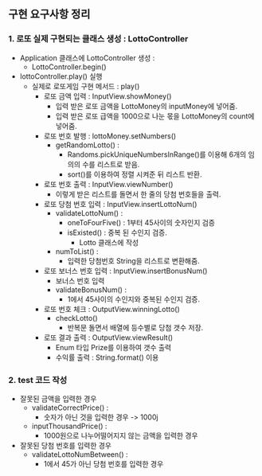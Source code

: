 ## 구현 요구사항 정리
### 1. 로또 실제 구현되는 클래스 생성 : LottoController
* Application 클래스에 LottoController 생성 : 
  * LottoController.begin()
* lottoController.play() 실행
  * 실제로 로또게임 구현 메서드 : play()
    * 로또 금액 입력 : InputView.showMoney()
      * 입력 받은 로또 금액을 LottoMoney의 inputMoney에 넣어줌.
      * 입력 받은 로또 급액을 1000으로 나눈 몫을 LottoMoney의 count에 넣어줌.
    * 로또 번호 발행 : lottoMoney.setNumbers()
      * getRandomLotto() : 
        * Randoms.pickUniqueNumbersInRange()를 이용해 6개의 임의의 수를 리스트로 받음.
        * sort()를 이용하여 정렬 시켜준 뒤 리스트 반환.
    * 로또 번호 출력 : InputView.viewNumber()
      * 이렇게 받은 리스트를 돌면서 한 줄의 당첨 번호들을 출력.
    * 로또 당첨 번호 입력 : InputView.insertLottoNum()
      * validateLottoNum() :
        * oneToFourFive() : 1부터 45사이의 숫자인지 검증
        * isExisted() : 중복 된 수인지 검증.
          * Lotto 클래스에 작성
      * numToList() : 
        * 입력한 당첨번호 String을 리스트로 변환해줌.
    * 로또 보너스 번호 입력 : InputView.insertBonusNum()
      * 보너스 번호 입력
      * validateBonusNum() : 
        * 1에서 45사이의 수인지와 중복된 수인지 검증.
    * 로또 번호 체크 : OutputView.winningLotto()
      * checkLotto()
        * 반복문 돌면서 배열에 등수별로 당첨 갯수 저장.
    * 로또 결과 출력 : OutputView.viewResult()
      * Enum 타입 Prize를 이용하여 갯수 출력
      * 수익률 출력 : String.format() 이용
### 2. test 코드 작성
* 잘못된 금액을 입력한 경우
  * validateCorrectPrice() : 
    * 숫자가 아닌 것을 입력한 경우 -> 1000j
  * inputThousandPrice() : 
    * 1000원으로 나누어떨어지지 않는 금액을 입력한 경우
* 잘못된 당첨 번호를 입력한 경우
  * validateLottoNumBetween() : 
    * 1에서 45가 아닌 당첨 번호를 입력한 경우

